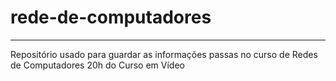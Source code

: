 # rede-de-computadores
***
Repositório usado para guardar as informações passas no curso de Redes de Computadores 20h do Curso em Vídeo